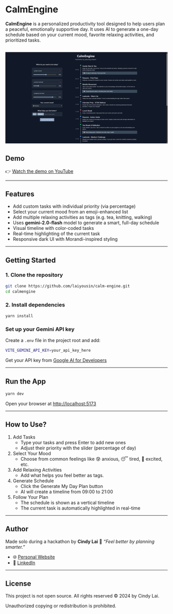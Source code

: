 # CalmEngine

**CalmEngine** is a personalized productivity tool designed to help users plan a peaceful, emotionally supportive day. It uses AI to generate a one-day schedule based on your current mood, favorite relaxing activities, and prioritized tasks.

![CalmEngine Screenshot](./src/assets/CalmEngine-preview.png)
---

## Demo
👉 [Watch the demo on YouTube](https://youtu.be/O3osmzLPRaA)

---

## Features

- Add custom tasks with individual priority (via percentage)
- Select your current mood from an emoji-enhanced list
- Add multiple relaxing activities as tags (e.g. tea, knitting, walking)
- Uses **gemini-2.0-flash** model to generate a smart, full-day schedule
- Visual timeline with color-coded tasks
- Real-time highlighting of the current task
- Responsive dark UI with Morandi-inspired styling

---

## Getting Started

### 1. Clone the repository

```bash
git clone https://github.com/laiyousin/calm-engine.git
cd calmengine
```

### 2. Install dependencies
```bash
yarn install
```

### Set up your Gemini API key
Create a ```.env``` file in the project root and add:
```bash
VITE_GEMINI_API_KEY=your_api_key_here
```
Get your API key from [Google AI for Developers](https://ai.google.dev/gemini-api/docs/api-key)

---
## Run the App
```bash
yarn dev
```
Open your browser at [http://localhost:5173](http://localhost:5173)

---

## How to Use?
1. Add Tasks
    - Type your tasks and press Enter to add new ones
    - Adjust their priority with the slider (percentage of day)
2. Select Your Mood
    - Choose from common feelings like 😰 anxious, 😴 tired, 🤩 excited, etc.
3. Add Relaxing Activities
    - Add what helps you feel better as tags.
4. Generate Schedule
    - Click the Generate My Day Plan button
    - AI will create a timeline from 09:00 to 21:00
5. Follow Your Plan
    - The schedule is shown as a vertical timeline
    - The current task is automatically highlighted in real-time

---

## Author

Made solo during a hackathon by **Cindy Lai** 💛
_“Feel better by planning smarter.”_

- 🌐 [Personal Website](https://laiyousin.github.io/)
- 💼 [LinkedIn](https://www.linkedin.com/in/yu-hsin-lai/)

---

## License

This project is not open source.
All rights reserved © 2024 by Cindy Lai.

Unauthorized copying or redistribution is prohibited.
